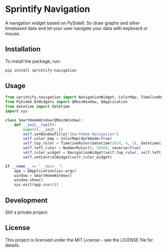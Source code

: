 # Sprintify Navigation

A navigation widget based on PySide6. So draw graphs and other timebased data and let your user navigate your data with keyboard or mouse.

## Installation

To install the package, run:

```sh
pip install sprintify-navigation
```

## Usage

```python
from sprintify.navigation import NavigationWidget, ColorMap, TimelineRuler, NumberRuler
from PySide6.QtWidgets import QMainWindow, QApplication
from datetime import datetime
import sys

class SmartHomeWindow(QMainWindow):
    def __init__(self):
        super().__init__()
        self.setWindowTitle("SmartHome Navigation")
        self.color_map = ColorMap(darkmode=True)
        self.top_ruler = TimelineRuler(datetime(2024, 4, 1), datetime(2024, 5, 1))
        self.left_ruler = NumberRuler(0, 50000, reverse=True)
        self.ruler_widget = NavigationWidget(self.top_ruler, self.left_ruler, self.color_map, parent=self)
        self.setCentralWidget(self.ruler_widget)

if __name__ == "__main__":
    app = QApplication(sys.argv)
    window = SmartHomeWindow()
    window.show()
    sys.exit(app.exec())
```

## Development
Still a private project.

## License
This project is licensed under the MIT License - see the LICENSE file for details.